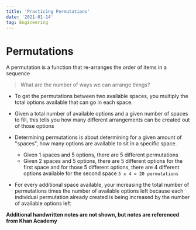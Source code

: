 ```yaml
---
title: 'Practicing Permutations'
date: '2021-01-14'
tag: Engineering
---
```


# Permutations
A permutation is a function that re-arranges the order of items in a sequence
> What are the number of ways we can arrange things?

- To get the permutations between two available spaces, you multiply the total options available that can go in each space.
- Given a total number of available options and a given number of spaces to fill, this tells you how many different arrangements can be created out of those options

- Determining permutations is about determining for a given amount of "spaces", how many options are available to sit in a specific space.
    - Given 1 spaces and 5 options, there are 5 different permutations 
    - Given 2 spaces and 5 options, there are 5 different options for the first space and for those 5 different options, there are 4 different options available for the second space
    `5 x 4 = 20 permutations`

- For every additional space available, your increasing the total number of permutations times the number of available options left because each individual permutation already created is being increased by the number of available options left

__Additional handwritten notes are not shown, but notes are referenced from Khan Academy__